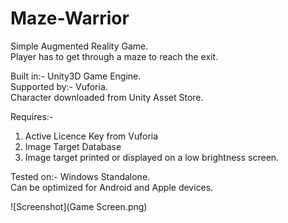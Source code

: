 # Maze-Warrior

Simple Augmented Reality Game.  
Player has to get through a maze to reach the exit.  

Built in:- Unity3D Game Engine.  
Supported by:- Vuforia.  
Character downloaded from Unity Asset Store.  

Requires:-  
1. Active Licence Key from Vuforia  
2. Image Target Database  
3. Image target printed or displayed on a low brightness screen.  

Tested on:- Windows Standalone.  
Can be optimized for Android and Apple devices.  

![Screenshot](Game Screen.png)
